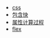 
- [css](page/css/index.md)
- [包含快](page/css/包含快.md)
- [属性计算过程](page/css/属性计算过程.md)
- [flex](page/css/flex.md)


